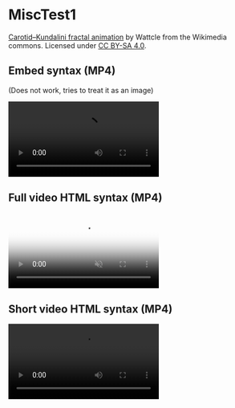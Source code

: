 # MiscTest1

[Carotid–Kundalini fractal animation](https://commons.wikimedia.org/wiki/File:Carotid%E2%80%93Kundalini_fractal_animation.webm) by Wattcle from the Wikimedia commons. Licensed under [CC BY-SA 4.0](https://creativecommons.org/licenses/by-sa/4.0/deed.en).

## Embed syntax (MP4)

(Does not work, tries to treat it as an image)

![](Carotid–Kundalini_fractal_animation.mp4)

## Full video HTML syntax (MP4)

<video autoplay="" loop="" muted="" playsinline="" poster="Carotid–Kundalini_fractal_animation.jpg">
<source src="Carotid–Kundalini_fractal_animation.mp4" type="video/mp4">
<img src="Carotid–Kundalini_fractal_animation.jpg">
</video>

## Short video HTML syntax (MP4)

<video src="Carotid–Kundalini_fractal_animation.mp4" />

### Link to raw URL

<video src="https://github.com/PathogenPlayground/MiscTest2/raw/refs/heads/main/Carotid%E2%80%93Kundalini_fractal_animation.mp4" />

### Link to issue video

<video src="https://github.com/user-attachments/assets/6ef2a9f8-0b0e-4efa-978f-4521be170a34" />

## Short video HTML syntax (WebM)

<video src="Carotid–Kundalini_fractal_animation.webm" />
